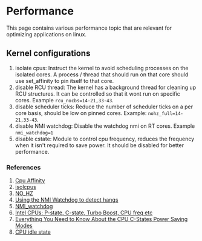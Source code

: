 # Performance

This page contains various performance topic that are relevant for optimizing applications on linux.

## Kernel configurations

1. isolate cpus: Instruct the kernel to avoid scheduling processes on the isolated cores. A process / thread that should run on that core should use set_affinity to pin itself to that core.
2. disable RCU thread: The kernel has a background thread for cleaning up RCU structures. It can be controlled so that it wont run on specific cores. Example `rcu_nocbs=14-21,33-43`.
3. disable scheduler ticks: Reduce the number of scheduler ticks on a per core basis, should be low on pinned cores. Example: `nohz_full=14-21,33-43`.
4. disable NMI watchdog: Disable the watchdog nmi on RT cores. Example `nmi_watchdog=1`
5. disable cstate: Module to control cpu frequency, reduces the frequency when it isn't required to save power. It should be disabled for better performance.

### References

1. [Cpu Affinity](http://nairobi-embedded.org/cpu_affinity.html)
2. [isolcpus](http://www.linuxtopia.org/online_books/linux_kernel/kernel_configuration/re46.html)
3. [NO_HZ](https://www.kernel.org/doc/Documentation/timers/NO_HZ.txt)
4. [Using the NMI Watchdog to detect hangs](https://www.ibm.com/support/knowledgecenter/en/linuxonibm/liaai.crashdump/liaaicrashdumpnmiwatch.htm)
5. [NMI_watchdog](http://elixir.free-electrons.com/linux/v2.6.32/source/Documentation/nmi_watchdog.txt)
6. [Intel CPUs: P-state, C-state, Turbo Boost, CPU freq etc](https://haypo.github.io/intel-cpus.html)
7. [Everything You Need to Know About the CPU C-States Power Saving Modes](http://www.hardwaresecrets.com/everything-you-need-to-know-about-the-cpu-c-states-power-saving-modes/)
8. [CPU idle state](https://access.redhat.com/documentation/en-US/Red_Hat_Enterprise_Linux/6/html/Power_Management_Guide/Core_Infrastructure.html)
